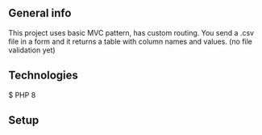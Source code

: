 ## General info
This project uses basic MVC pattern, has custom routing.
You send a .csv file in a form and it returns a table with column names and values. 
(no file validation yet)

## Technologies
$ PHP 8


## Setup



